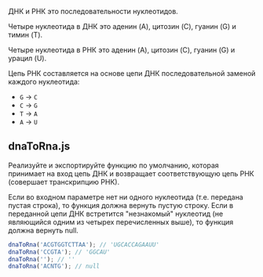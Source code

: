 ДНК и РНК это последовательности нуклеотидов.

Четыре нуклеотида в ДНК это аденин (A), цитозин (C), гуанин (G) и тимин (T).

Четыре нуклеотида в РНК это аденин (A), цитозин (C), гуанин (G) и урацил (U).

Цепь РНК составляется на основе цепи ДНК последовательной заменой каждого нуклеотида:

* `G` -> `C`
* `C` -> `G`
* `T` -> `A`
* `A` -> `U`

## dnaToRna.js

Реализуйте и экспортируйте функцию по умолчанию, которая принимает на вход цепь ДНК и возвращает соответствующую цепь РНК (совершает транскрипцию РНК).

Если во входном параметре нет ни одного нуклеотида (т.е. передана пустая строка), то функция должна вернуть пустую строку. Если в переданной цепи ДНК встретится "незнакомый" нуклеотид (не являющийся одним из четырех перечисленных выше), то функция должна вернуть null.

```js
dnaToRna('ACGTGGTCTTAA'); // 'UGCACCAGAAUU'
dnaToRna('CCGTA'); // 'GGCAU'
dnaToRna(''); // ''
dnaToRna('ACNTG'); // null
```
